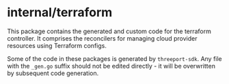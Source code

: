 # internal/terraform

This package contains the generated and custom code for the terraform controller.  It
comprises the reconcilers for managing cloud provider resources using Terraform
configs.

Some of the code in these packages is generated by `threeport-sdk`.  Any
file with the `_gen.go` suffix should not be edited directly - it will be
overwritten by subsequent code generation.


